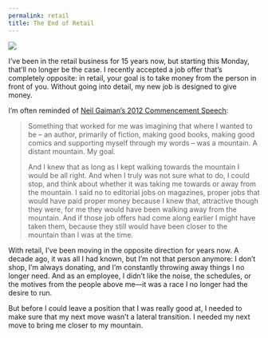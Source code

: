 ```yaml
---
permalink: retail
title: The End of Retail
---
```


![][image-1]

I’ve been in the retail business for 15 years now, but starting this Monday, that’ll no longer be the case. I recently accepted a job offer that’s completely opposite: in retail, your goal is to take money from the person in front of you. Without going into detail, my new job is designed to give money.

I’m often reminded of [Neil Gaiman’s 2012 Commencement Speech][1]:

> Something that worked for me was imagining that where I wanted to be – an author, primarily of fiction, making good books, making good comics and supporting myself through my words – was a mountain. A distant mountain. My goal.
> 
> And I knew that as long as I kept walking towards the mountain I would be all right. And when I truly was not sure what to do, I could stop, and think about whether it was taking me towards or away from the mountain. I said no to editorial jobs on magazines, proper jobs that would have paid proper money because I knew that, attractive though they were, for me they would have been walking away from the mountain. And if those job offers had come along earlier I might have taken them, because they still would have been closer to the mountain than I was at the time.

With retail, I’ve been moving in the opposite direction for years now. A decade ago, it was all I had known, but I’m not that person anymore: I don’t shop, I’m always donating, and I’m constantly throwing away things I no longer need. And as an employee, I didn’t like the noise, the schedules, or the motives from the people above me—it was a race I no longer had the desire to run.

But before I could leave a position that I was really good at, I needed to make sure that my next move wasn’t a lateral transition. I needed my next move to bring me closer to my mountain.

[1]:	https://youtu.be/plWexCID-kA

[image-1]:	https://images.unsplash.com/36/yJl7OB3sSpOdEIpHhZhd_DSC_1929_1.jpg?ixlib=rb-0.3.5&q=85&fm=jpg&crop=entropy&cs=srgb&dl=anna-dziubinska-348-unsplash.jpg&s=4705ef75f9876fd0cba7a9635e57d1ea